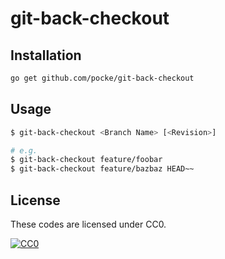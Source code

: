 git-back-checkout
===============

Installation
------------

```sh
go get github.com/pocke/git-back-checkout
```

Usage
--------

```sh
$ git-back-checkout <Branch Name> [<Revision>]

# e.g.
$ git-back-checkout feature/foobar
$ git-back-checkout feature/bazbaz HEAD~~
```

License
-------

These codes are licensed under CC0.

[![CC0](http://i.creativecommons.org/p/zero/1.0/88x31.png "CC0")](http://creativecommons.org/publicdomain/zero/1.0/deed.en)

